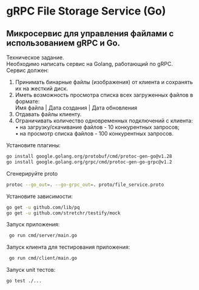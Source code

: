 # gRPC File Storage Service (Go)

## Микросервис для управления файлами с использованием gRPC и Go.<br>
Техническое задание.<br>
Необходимо написать сервис на Golang, работающий по gRPC.<br>
Сервис должен:<br>
1.	Принимать бинарные файлы (изображения) от клиента и сохранять их на жесткий диск.<br>
2.	Иметь возможность просмотра списка всех загруженных файлов в формате:<br>
Имя файла | Дата создания | Дата обновления
3.	Отдавать файлы клиенту.<br>
4.	Ограничивать количество одновременных подключений с клиента:<br>
•	на загрузку/скачивание файлов - 10 конкурентных запросов;<br>
•	на просмотр списка файлов - 100 конкурентных запросов.<br>


Установите плагины:<br>
```bash
go install google.golang.org/protobuf/cmd/protoc-gen-go@v1.28
go install google.golang.org/grpc/cmd/protoc-gen-go-grpc@v1.2
```
Сгенерируйте proto
```bash
protoc --go_out=. --go-grpc_out=. proto/file_service.proto
```

Установите зависимости:<br>
```bash
go get -u github.com/lib/pq
go get -u github.com/stretchr/testify/mock
```
Запуск приложения:<br>
```bash
 go run cmd/server/main.go
```
Запуск клиента для тестирования приложения:<br>
```bash
 go run cmd/client/main.go
```
Запуск unit тестов:<br>
```bash
go test ./...
```
